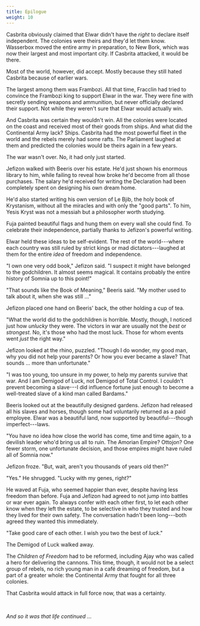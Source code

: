 ```yaml
---
title: Epilogue
weight: 10
---
```

Casbrita obviously claimed that Elwar didn't have the _right_ to declare itself independent. The colonies were theirs and they'd let them know. Wasserbox moved the entire army in preparation, to New Bork, which was now their largest and most important city. If Casbrita attacked, it would be there.

Most of the world, however, did accept. Mostly because they still hated Casbrita because of earlier wars.

The largest among them was Frambozi. All that time, Fracclin had tried to convince the Frambozi king to support Elwar in the war. They were fine with secretly sending weapons and ammunition, but never officially declared their support. Not while they weren't sure that Elwar would actually win.

And Casbrita was certain they wouldn't win. All the colonies were located on the coast and received most of their goods from ships. And what did the Continental Army lack? Ships. Casbrita had the most powerful fleet in the world and the rebels merely had some rafts. The Parliament laughed at them and predicted the colonies would be theirs again in a few years.

The war wasn't over. No, it had only just started.

Jefizon walked with Beeris over his estate. He'd just shown his enormous library to him, while failing to reveal how broke he'd become from all those purchases. The salary he'd received for writing the Declaration had been completely spent on designing his own dream home. 

He'd also started writing his own version of Le Bjib, the holy book of Krystanism, without all the miracles and with only the "good parts". To him, Yesis Kryst was not a messiah but a philosopher worth studying. 

Fuja painted beautiful flags and hung them on every wall she could find. To celebrate their independence, partially thanks to Jefizon's powerful writing.

Elwar held these ideas to be self-evident. The rest of the world---where each country was still ruled by strict kings or mad dictators---laughed at them for the entire _idea_ of freedom and independence.

"I own one very odd book," Jefizon said. "I suspect it might have belonged to the godchildren. It almost seems magical. It contains probably the entire history of Somnia up to this point!"

"That sounds like the Book of Meaning," Beeris said. "My mother used to talk about it, when she was still ..."

Jefizon placed one hand on Beeris' back, the other holding a cup of tea.

"What the world did to the godchildren is horrible. Mostly, though, I noticed just how _unlucky_ they were. The victors in war are usually not the _best_ or _strongest_. No, it's those who had the most luck. Those for whom events went _just_ the right way."

Jefizon looked at the rhino, puzzled. "Though I do wonder, my good man, why you did not help your parents? Or how you ever became a slave? That sounds ... more than unfortunate."

"I was too young, too unsure in my power, to help my parents survive that war. And I am Demigod of Luck, not Demigod of Total Control. I couldn't prevent becoming a slave---I did influence fortune just enough to become a well-treated slave of a kind man called Bardams."

Beeris looked out at the beautifully designed gardens. Jefizon had released all his slaves and horses, though some had voluntarily returned as a paid employee. Elwar was a beautiful land, now supported by beautiful---though imperfect---laws.

"You have no idea how close the world has come, time and time again, to a devilish leader who'd bring us all to ruin. The Amorian Empire? Ottojon? One fewer storm, one unfortunate decision, and those empires might have ruled all of Somnia now."

Jefizon froze. "But, wait, aren't you thousands of years old then?"

"Yes." He shrugged. "Lucky with my genes, right?"

He waved at Fuja, who seemed happier than ever, despite having less freedom than before. Fuja and Jefizon had agreed to not jump into battles or war ever again. To always confer with each other first, to let each other know when they left the estate, to be selective in who they trusted and how they lived for their own safety. The conversation hadn't been long---both agreed they wanted this immediately.

"Take good care of each other. I wish you two the best of _luck_."

The Demigod of Luck walked away.

The _Children of Freedom_ had to be reformed, including Ajay who was called a hero for delivering the cannons. This time, though, it would not be a select group of rebels, no rich young man in a café dreaming of freedom, but a part of a greater whole: the Continental Army that fought for all three colonies.

That Casbrita would attack in full force now, that was a certainty.

&nbsp;

_And so it was that life continued ..._